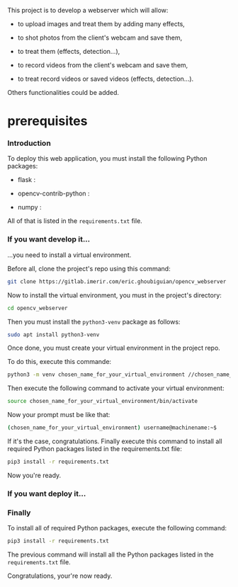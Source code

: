 This project is to develop a webserver which will allow:

* to upload images and treat them by adding many effects,

* to shot photos from the client's webcam and save them,

* to treat them (effects, detection...),

* to record videos from the client's webcam and save them,

* to treat record videos or saved videos (effects, detection...).

Others functionalities could be added.

# prerequisites

### Introduction

To deploy this web application, you must install the following Python packages:

* flask : 

* opencv-contrib-python :

* numpy :

All of that is listed in the `requirements.txt` file.

### If you want develop it...

...you need to install a virtual environment.

Before all, clone the project's repo using this command:

```bash
git clone https://gitlab.imerir.com/eric.ghoubiguian/opencv_webserver
```

Now to install the virtual environment, you must in the project's directory:

```bash
cd opencv_webserver
```

Then you must install the `python3-venv` package as follows:

```bash
sudo apt install python3-venv
```
Once done, you must create your virtual environment in the project repo.

To do this, execute this commande:

```bash
python3 -m venv chosen_name_for_your_virtual_environment //chosen_name_for_your_virtual_environment can be replaced by the name you want
```
Then execute the following command to activate your virtual environment:

```bash
source chosen_name_for_your_virtual_environment/bin/activate
```
Now your prompt must be like that:

```bash
(chosen_name_for_your_virtual_environment) username@machinename:~$
```
If it's the case, congratulations. Finally execute this command to install all required Python packages listed in the requirements.txt file:

```bash
pip3 install -r requirements.txt
```

Now you're ready.

### If you want deploy it...

### Finally

To install all of required Python packages, execute the following command:

```bash
pip3 install -r requirements.txt
```
The previous command will install all the Python packages listed in the `requirements.txt` file.

Congratulations, your're now ready.
